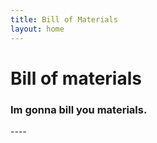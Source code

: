 ```yaml
---
title: Bill of Materials
layout: home
---
```



<h1>Bill of materials</h1>
<h3>Im gonna bill you materials.</h3>
----
